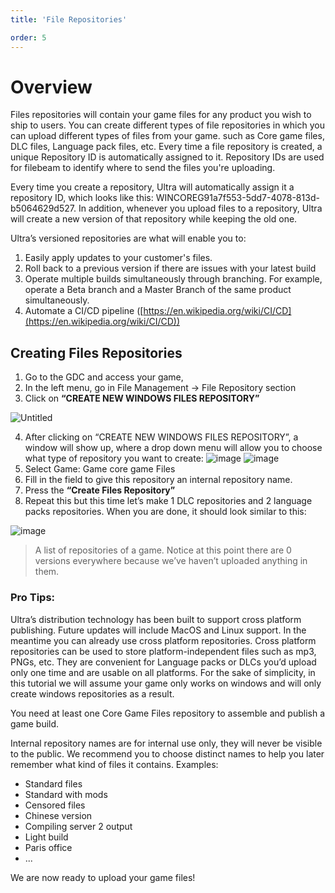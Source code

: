 ```yaml
---
title: 'File Repositories'

order: 5
---
```


# Overview

Files repositories will contain your game files for any product you wish to ship to users. You can create different types of file repositories in which you can upload different types of files from your game. such as Core game files, DLC files, Language pack files, etc. Every time a file repository is created, a unique Repository ID is automatically assigned to it. Repository IDs are used for filebeam to identify where to send the files you're uploading.

Every time you create a repository, Ultra will automatically assign it a repository ID, which looks like this: WINCOREG91a7f553-5dd7-4078-813d-b5064629d527. In addition, whenever you upload files to a repository, Ultra will create a new version of that repository while keeping the old one.

Ultra’s versioned repositories are what will enable you to:

1.  Easily apply updates to your customer's files.
2.  Roll back to a previous version if there are issues with your latest build
3.  Operate multiple builds simultaneously through branching. For example, operate a Beta branch and a Master Branch of the same product simultaneously.
4.  Automate a CI/CD pipeline ([https://en.wikipedia.org/wiki/CI/CD](https://en.wikipedia.org/wiki/CI/CD))

## Creating Files Repositories

1.  Go to the GDC and access your game,
2.  In the left menu, go in File Management → File Repository section
3.  Click on **“CREATE NEW WINDOWS FILES REPOSITORY”**

![Untitled](https://github.com/Tomas-Cucit/docs-blockchain/assets/140004349/426f0c53-9c76-4fa2-9025-b79acf2c2b4e)

4.  After clicking on “CREATE NEW WINDOWS FILES REPOSITORY”, a window will show up, where a drop down menu will allow you to choose what type of repository you want to create:
![image](https://github.com/Tomas-Cucit/docs-blockchain/assets/140004349/ad2adf2c-41dd-4ef8-a02f-21933490b7ac)
![image](https://github.com/Tomas-Cucit/docs-blockchain/assets/140004349/e6529d5d-a3aa-4b2e-bebf-abc63365f123)
5.  Select Game: Game core game Files
6.  Fill in the field to give this repository an internal repository name.
7.  Press the **“Create Files Repository”**
8.  Repeat this but this time let’s make 1 DLC repositories and 2 language packs repositories. When you are done, it should look similar to this:

![image](https://github.com/Tomas-Cucit/docs-blockchain/assets/140004349/6f381b09-63d0-4316-841a-a2260d69eaca)
> A list of repositories of a game. Notice at this point there are 0 versions everywhere because we’ve haven’t uploaded anything in them.

### Pro Tips:

Ultra’s distribution technology has been built to support cross platform publishing. Future updates will include MacOS and Linux support. In the meantime you can already use cross platform repositories. Cross platform repositories can be used to store platform-independent files such as mp3, PNGs, etc. They are convenient for Language packs or DLCs you’d upload only one time and are usable on all platforms. For the sake of simplicity, in this tutorial we will assume your game only works on windows and will only create windows repositories as a result.

You need at least one Core Game Files repository to assemble and publish a game build.

Internal repository names are for internal use only, they will never be visible to the public. We recommend you to choose distinct names to help you later remember what kind of files it contains. Examples:
-   Standard files
-   Standard with mods
-   Censored files
-   Chinese version
-   Compiling server 2 output
-   Light build
-   Paris office
-   ...

We are now ready to upload your game files!
